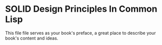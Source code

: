 # SOLID Design Principles In Common Lisp

This file file serves as your book's preface, a great place to describe your book's content and ideas.

